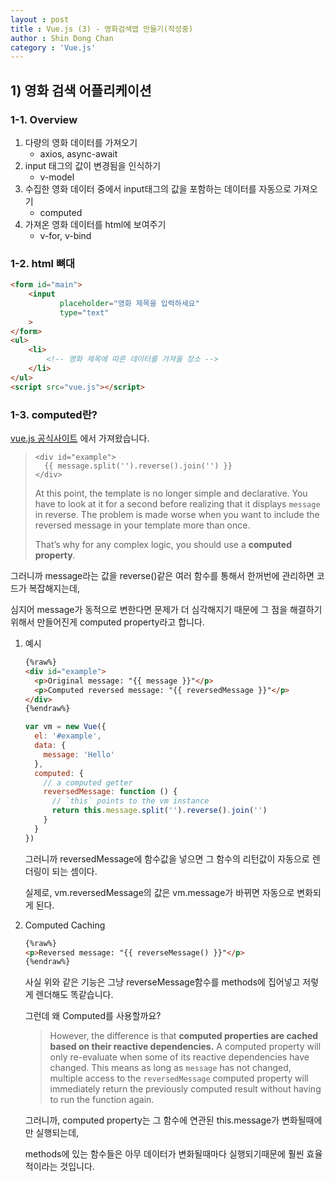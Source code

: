 ```yaml
---
layout : post
title : Vue.js (3) - 영화검색앱 만들기(작성중) 
author : Shin Dong Chan
category : 'Vue.js'
---
```


## 1) 영화 검색 어플리케이션

### 1-1. Overview

1. 다량의 영화 데이터를 가져오기
   - axios, async-await
2. input 태그의 값이 변경됨을 인식하기
   * v-model
3. 수집한 영화 데이터 중에서 input태그의 값을 포함하는 데이터를 자동으로 가져오기
   * computed
4. 가져온 영화 데이터를 html에 보여주기
   * v-for, v-bind

### 1-2. html 뼈대

```html
<form id="main">
    <input
           placeholder="영화 제목을 입력하세요"
           type="text"
    >
</form>
<ul>
    <li>
        <!-- 영화 제목에 따른 데이터를 가져올 장소 -->
    </li>
</ul>
<script src="vue.js"></script>
```

### 1-3.  computed란?

[vue.js 공식사이트](<https://vuejs.org/v2/guide/computed.html#ad>) 에서 가져왔습니다.

> ```
> <div id="example">
>   {{ message.split('').reverse().join('') }}
> </div>
> ```
>
> At this point, the template is no longer simple and declarative. You have to look at it for a second before realizing that it displays `message` in reverse. The problem is made worse when you want to include the reversed message in your template more than once.
>
> That’s why for any complex logic, you should use a **computed property**.

그러니까 message라는 값을 reverse()같은 여러 함수를 통해서 한꺼번에 관리하면 코드가 복잡해지는데,

심지어 message가 동적으로 변한다면 문제가 더 심각해지기 때문에 그 점을 해결하기 위해서 만들어진게 computed property라고 합니다.

1. 예시

   ```html
   {%raw%}
   <div id="example">
     <p>Original message: "{{ message }}"</p>
     <p>Computed reversed message: "{{ reversedMessage }}"</p>
   </div>
   {%endraw%}
   ```

   ```javascript
   var vm = new Vue({
     el: '#example',
     data: {
       message: 'Hello'
     },
     computed: {
       // a computed getter
       reversedMessage: function () {
         // `this` points to the vm instance
         return this.message.split('').reverse().join('')
       }
     }
   })
   ```

   그러니까 reversedMessage에 함수값을 넣으면 그 함수의 리턴값이 자동으로 렌더링이 되는 셈이다.

   실제로, vm.reversedMessage의 값은 vm.message가 바뀌면 자동으로 변화되게 된다.

2. Computed Caching 

   ```html
   {%raw%}
   <p>Reversed message: "{{ reverseMessage() }}"</p>
   {%endraw%}
   ```

   사실 위와 같은 기능은 그냥 reverseMessage함수를 methods에 집어넣고 저렇게 렌더해도 똑같습니다.

   그런데 왜 Computed를 사용할까요?

   > However, the difference is that **computed properties are cached based on their reactive dependencies.** A computed property will only re-evaluate when some of its reactive dependencies have changed. This means as long as `message` has not changed, multiple access to the `reversedMessage` computed property will immediately return the previously computed result without having to run the function again.

   그러니까, computed property는 그 함수에 연관된 this.message가 변화될때에만 실행되는데,

   methods에 있는 함수들은 아무 데이터가 변화될때마다 실행되기때문에 훨씬 효율적이라는 것입니다.
